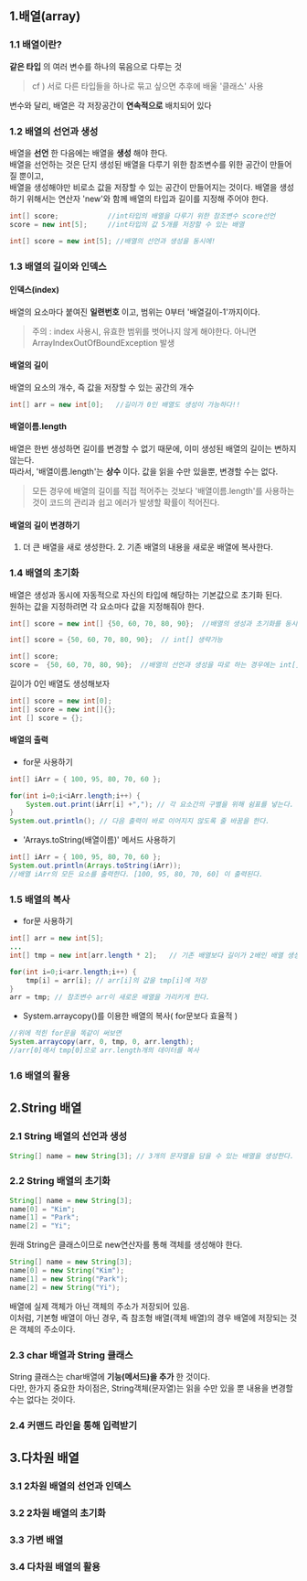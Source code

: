 ## 1.배열(array)

### 1.1 배열이란? 
**같은 타입** 의 여러 변수를 하나의 묶음으로 다루는 것     
> cf ) 서로 다른 타입들을 하나로 묶고 싶으면 추후에 배울 '클래스' 사용    
    
변수와 달리, 배열은 각 저장공간이 **연속적으로** 배치되어 있다    

### 1.2 배열의 선언과 생성
배열을 **선언** 한 다음에는 배열을 **생성** 해야 한다.    
배열을 선언하는 것은 단지 생성된 배열을 다루기 위한 참조변수를 위한 공간이 만들어질 뿐이고,    
배열을 생성해야만 비로소 값을 저장할 수 있는 공간이 만들어지는 것이다.
배열을 생성하기 위해서는 연산자 'new'와 함께 배열의 타입과 길이를 지정해 주어야 한다.   
```java
int[] score;            //int타입의 배열을 다루기 위한 참조변수 score선언
score = new int[5];     //int타입의 값 5개를 저장할 수 있는 배열
```
```java
int[] score = new int[5]; //배열의 선언과 생성을 동시에!
```
### 1.3 배열의 길이와 인덱스
#### 인덱스(index) 
배열의 요소마다 붙여진 **일련번호** 이고, 범위는 0부터 '배열길이-1'까지이다.    
> 주의 : index 사용시, 유효한 범위를 벗어나지 않게 해야한다. 아니면 ArrayIndexOutOfBoundException 발생    
     
#### 배열의 길이 
배열의 요소의 개수, 즉 값을 저장할 수 있는 공간의 개수    
```java
int[] arr = new int[0];   //길이가 0인 배열도 생성이 가능하다!!
```    
    
#### 배열이름.length
배열은 한번 생성하면 길이를 변경할 수 없기 때문에, 이미 생성된 배열의 길이는 변하지 않는다.    
따라서, '배열이름.length'는 **상수** 이다. 값을 읽을 수만 있을뿐, 변경할 수는 없다.
> 모든 경우에 배열의 길이를 직접 적어주는 것보다 '배열이름.length'를 사용하는 것이 코드의 관리과 쉽고 에러가 발생할 확률이 적어진다.    
    
    
#### 배열의 길이 변경하기
1. 더 큰 배열을 새로 생성한다.   2. 기존 배열의 내용을 새로운 배열에 복사한다.    
    

### 1.4 배열의 초기화
배열은 생성과 동시에 자동적으로 자신의 타입에 해당하는 기본값으로 초기화 된다.   
원하는 값을 지정하려면 각 요소마다 값을 지정해줘야 한다.
```java
int[] score = new int[] {50, 60, 70, 80, 90};  //배열의 생성과 초기화를 동시에!
```
```java
int[] score = {50, 60, 70, 80, 90};  // int[] 생략가능
```
```java
int[] score;
score =  {50, 60, 70, 80, 90};  //배열의 선언과 생성을 따로 하는 경우에는 int[] 생략불가. 에러남
```
길이가 0인 배열도 생성해보자
```java
int[] score = new int[0];
int[] score = new int[]{};
int [] score = {};
```
    
#### 배열의 출력
- for문 사용하기
```java
int[] iArr = { 100, 95, 80, 70, 60 };

for(int i=0;i<iArr.length;i++) {
    System.out.print(iArr[i] +","); // 각 요소간의 구별을 위해 쉼표를 넣는다.
}
System.out.println(); // 다음 출력이 바로 이어지지 않도록 줄 바꿈을 한다.
```    
   
- 'Arrays.toString(배열이름)' 메서드 사용하기
```java
int[] iArr = { 100, 95, 80, 70, 60 };
System.out.println(Arrays.toString(iArr));
//배열 iArr의 모든 요소를 출력한다. [100, 95, 80, 70, 60] 이 출력된다.
```
### 1.5 배열의 복사
- for문 사용하기
```java
int[] arr = new int[5];
...
int[] tmp = new int[arr.length * 2];   // 기존 배열보다 길이가 2배인 배열 생성

for(int i=0;i<arr.length;i++) {
    tmp[i] = arr[i]; // arr[i]의 값을 tmp[i]에 저장
}
arr = tmp; // 참조변수 arr이 새로운 배열을 가리키게 한다.

```
- System.arraycopy()를 이용한 배열의 복사( for문보다 효율적 )
```java
//위에 적힌 for문을 똑같이 써보면
System.arraycopy(arr, 0, tmp, 0, arr.length);
//arr[0]에서 tmp[0]으로 arr.length개의 데이터를 복사
```

### 1.6 배열의 활용

## 2.String 배열

### 2.1 String 배열의 선언과 생성
```java
String[] name = new String[3]; // 3개의 문자열을 담을 수 있는 배열을 생성한다. 각 요소의 값은 참조형 변수의 기본값인 null로 초기화됨
```
### 2.2 String 배열의 초기화
```java
String[] name = new String[3];
name[0] = "Kim";
name[1] = "Park";
name[2] = "Yi";
```
원래 String은 클래스이므로 new연산자를 통해 객체를 생성해야 한다.
```java
String[] name = new String[3];
name[0] = new String("Kim");
name[1] = new String("Park");
name[2] = new String("Yi");

```
배열에 실제 객체가 아닌 객체의 주소가 저장되어 있음.    
이처럼, 기본형 배열이 아닌 경우, 즉 참조형 배열(객체 배열)의 경우 배열에 저장되는 것은 객체의 주소이다.    

### 2.3 char 배열과 String 클래스
String 클래스는 char배열에 **기능(메서드)을 추가** 한 것이다.    
다만, 한가지 중요한 차이점은, String객체(문자열)는 읽을 수만 있을 뿐 내용을 변경할 수는 없다는 것이다.   


### 2.4 커맨드 라인을 통해 입력받기

## 3.다차원 배열
### 3.1 2차원 배열의 선언과 인덱스
### 3.2 2차원 배열의 초기화
### 3.3 가변 배열
### 3.4 다차원 배열의 활용
